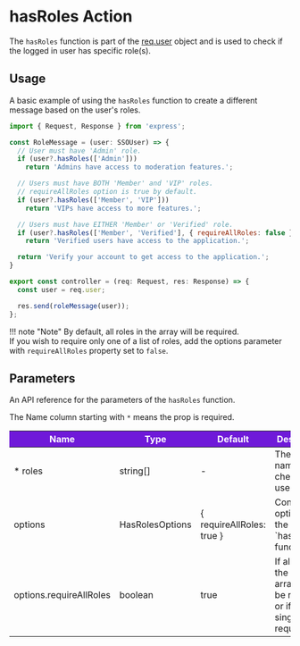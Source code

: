 # hasRoles Action 

The `hasRoles` function is part of the [req.user] object and is used to check if the logged in user has specific role(s).

## Usage

A basic example of using the `hasRoles` function to create a different message based on the user's roles.

```JavaScript
import { Request, Response } from 'express';

const RoleMessage = (user: SSOUser) => {
  // User must have 'Admin' role.
  if (user?.hasRoles(['Admin'])) 
    return 'Admins have access to moderation features.';

  // Users must have BOTH 'Member' and 'VIP' roles.
  // requireAllRoles option is true by default.
  if (user?.hasRoles(['Member', 'VIP'])) 
    return 'VIPs have access to more features.';

  // Users must have EITHER 'Member' or 'Verified' role.
  if (user?.hasRoles(['Member', 'Verified'], { requireAllRoles: false })) 
    return 'Verified users have access to the application.';

  return 'Verify your account to get access to the application.';
}

export const controller = (req: Request, res: Response) => {
  const user = req.user;

  res.send(roleMessage(user));
};
```

!!! note "Note"
    By default, all roles in the array will be required.  
    If you wish to require only one of a list of roles, add the options parameter with `requireAllRoles` property set to `false`.

## Parameters

An API reference for the parameters of the `hasRoles` function.

The Name column starting with `*` means the prop is required.

<table>
  <!-- Table columns -->
  <thead>
    <tr>
      <th style="background: #6f19d9; color: white;">Name</th>
      <th style="background: #6f19d9; color: white;">Type</th>
      <th style="background: #6f19d9; color: white;">Default</th>
      <th style="background: #6f19d9; color: white;">Description</th>
    </tr>
  </thead>

  <!-- Table rows -->
  <tbody>
  <tr>
      <td>* roles</td>
      <td>string[]</td>
      <td>-</td>
      <td>The role names to check if the user has.</td>
    </tr>
    <tr>
      <td>options</td>
      <td>HasRolesOptions</td>
      <td>{ requireAllRoles: true }</td>
      <td>Configurable options for the `hasRoles` function.</td>
    </tr>
    <tr>
      <td>options.requireAllRoles</td>
      <td>boolean</td>
      <td>true</td>
      <td>If all roles in the `roles` array should be required or if only a single role is required.</td>
    </tr>
  </tbody>
</table>

<!-- Link References -->
[req.user]: ../req-user
